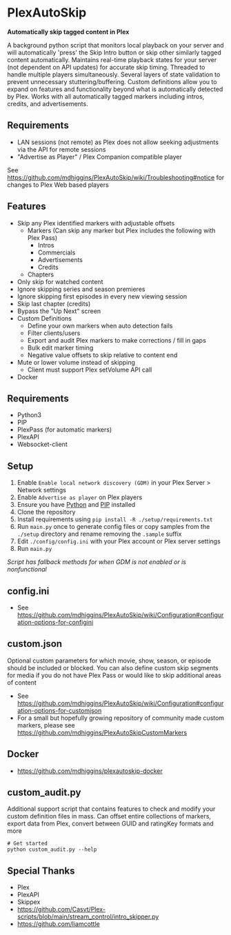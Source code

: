 PlexAutoSkip
==============
 **Automatically skip tagged content in Plex**

A background python script that monitors local playback on your server and will automatically 'press' the Skip Intro button or skip other similarly tagged content automatically. Maintains real-time playback states for your server (not dependent on API updates) for accurate skip timing. Threaded to handle multiple players simultaneously. Several layers of state validation to prevent unnecessary stuttering/buffering. Custom definitions allow you to expand on features and functionality beyond what is automatically detected by Plex. Works with all automatically tagged markers including intros, credits, and advertisements.

Requirements
--------------
- LAN sessions (not remote) as Plex does not allow seeking adjustments via the API for remote sessions
- "Advertise as Player" / Plex Companion compatible player

See https://github.com/mdhiggins/PlexAutoSkip/wiki/Troubleshooting#notice for changes to Plex Web based players

Features
--------------
- Skip any Plex identified markers with adjustable offsets
  - Markers (Can skip any marker but Plex includes the following with Plex Pass)
    - Intros
    - Commercials
    - Advertisements
    - Credits
  - Chapters
- Only skip for watched content
- Ignore skipping series and season premieres
- Ignore skipping first episodes in every new viewing session
- Skip last chapter (credits)
- Bypass the "Up Next" screen
- Custom Definitions
  - Define your own markers when auto detection fails
  - Filter clients/users
  - Export and audit Plex markers to make corrections / fill in gaps
  - Bulk edit marker timing
  - Negative value offsets to skip relative to content end
- Mute or lower volume instead of skipping
  - Client must support Plex setVolume API call
- Docker


Requirements
--------------
- Python3
- PIP
- PlexPass (for automatic markers)
- PlexAPI
- Websocket-client

Setup
--------------
1. Enable `Enable local network discovery (GDM)` in your Plex Server > Network settings
2. Enable `Advertise as player` on Plex players
3. Ensure you have [Python](https://docs.python-guide.org/starting/installation/#installation) and [PIP](https://packaging.python.org/en/latest/tutorials/installing-packages/) installed
4. Clone the repository
5. Install requirements using `pip install -R ./setup/requirements.txt`
6. Run `main.py` once to generate config files or copy samples from the `./setup` directory and rename removing the `.sample` suffix
7. Edit `./config/config.ini` with your Plex account or Plex server settings
8. Run `main.py`

_Script has fallback methods for when GDM is not enabled or is nonfunctional_

config.ini
--------------
- See https://github.com/mdhiggins/PlexAutoSkip/wiki/Configuration#configuration-options-for-configini

custom.json
--------------
Optional custom parameters for which movie, show, season, or episode should be included or blocked. You can also define custom skip segments for media if you do not have Plex Pass or would like to skip additional areas of content
- See https://github.com/mdhiggins/PlexAutoSkip/wiki/Configuration#configuration-options-for-customjson
- For a small but hopefully growing repository of community made custom markers, please see https://github.com/mdhiggins/PlexAutoSkipCustomMarkers

Docker
--------------
- https://github.com/mdhiggins/plexautoskip-docker

custom_audit.py
--------------
Additional support script that contains features to check and modify your custom definition files in mass. Can offset entire collections of markers, export data from Plex, convert between GUID and ratingKey formats and more

```
# Get started
python custom_audit.py --help
```

Special Thanks
--------------
- Plex
- PlexAPI
- Skippex
- https://github.com/Casvt/Plex-scripts/blob/main/stream_control/intro_skipper.py
- https://github.com/liamcottle
